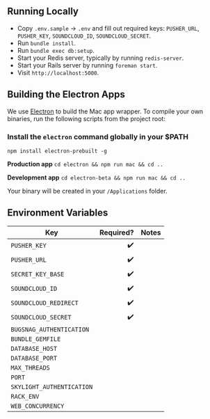 ## Running Locally

* Copy `.env.sample` -> `.env` and fill out required keys: `PUSHER_URL`, `PUSHER_KEY`, `SOUNDCLOUD_ID`, `SOUNDCLOUD_SECRET`.
* Run `bundle install`.
* Run `bundle exec db:setup`.
* Start your Redis server, typically by running `redis-server`.
* Start your Rails server by running `foreman start`.
* Visit `http://localhost:5000`.

## Building the Electron Apps

We use [Electron](https://github.com/atom/electron) to build the Mac app wrapper. To compile your own binaries, run the following scripts from the project root:

### Install the `electron` command globally in your $PATH
`npm install electron-prebuilt -g`

**Production app**
`cd electron && npm run mac && cd ..`

**Development app**
`cd electron-beta && npm run mac && cd ..`

Your binary will be created in your `/Applications` folder.

## Environment Variables

Key | Required? | Notes
--- | --------: | -----
`PUSHER_KEY` | :heavy_check_mark: |
`PUSHER_URL` | :heavy_check_mark: |
`SECRET_KEY_BASE` | :heavy_check_mark: |
`SOUNDCLOUD_ID` | :heavy_check_mark: |
`SOUNDCLOUD_REDIRECT` | :heavy_check_mark: |
`SOUNDCLOUD_SECRET` | :heavy_check_mark: |
`BUGSNAG_AUTHENTICATION` | |
`BUNDLE_GEMFILE` | |
`DATABASE_HOST` | |
`DATABASE_PORT` | |
`MAX_THREADS` | |
`PORT` | |
`SKYLIGHT_AUTHENTICATION` | |
`RACK_ENV` | |
`WEB_CONCURRENCY` | |

